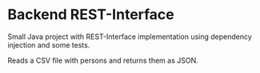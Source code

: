 # Backend REST-Interface

Small Java project with REST-Interface implementation using dependency injection and some tests.

Reads a CSV file with persons and returns them as JSON.
